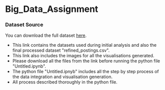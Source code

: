# Big_Data_Assignment
### Dataset Source
You can download the full dataset [here](https://drive.google.com/drive/folders/11yzlzZkeSGL7cY35hop3eYgcyrcvDfT5?usp=sharing).

* This link contains the datasets used during initial analysis and also the final processed dataset "refined_postings.csv".
* This link also includes the images for all the visualisations generated.
* Please download all the files from the link before running the python file "Untitled.ipynb".
* The python file "Untitled.ipnyb" includes all the step by step process of the data integration and visualisation generation.
* All process described thoroughly in the python file.
